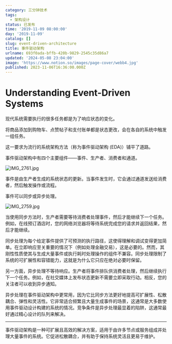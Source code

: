 ```yaml
---
category: 三分钟技术
tags:
  - 架构设计
status: 已发布
time: '2019-11-09 08:00:00'
day: '2019-11-09'
catalog: []
slug: event-driven-architecture
title: 事件驱动架构
urlname: 693f0ada-bffb-420b-9829-2545c35d86a7
updated: '2024-05-08 23:04:00'
image: 'https://www.notion.so/images/page-cover/webb4.jpg'
published: 2023-11-06T16:36:00.000Z
---
```


# **Understanding Event-Driven Systems**


现代系统需要执行的很多任务都是为了响应状态的变化。


将商品添加到购物车、点赞帖子和支付账单都是状态更改，会在各自的系统中触发一组任务。


这一要求为流行的系统架构方法（称为事件驱动架构 (EDA)）铺平了道路。


事件驱动架构中有四个主要组件——事件、生产者、消费者和通道。


![IMG_2761.jpg](https://r2.ithuo.net/elog-image/4ff7c14554cce371133fb3be6b5c3ef0.jpg)


事件是由生产者生成的系统状态的更新。当事件发生时，它会通过通道发送给消费者，然后触发操作或流程。


事件可以同步或异步处理。


![IMG_2759.jpg](https://r2.ithuo.net/elog-image/29f6a5207a6158e9d5e0390488b4932d.jpg)


当使用同步方法时，生产者需要等待消费者处理事件，然后才能继续下一个任务。例如，在线预订酒店时，您的网络浏览器将等待系统完成您的请求并返回结果，然后才能继续。


同步处理为每个给定事件提供了可预测的执行路径，这使得理解和调试变得更加简单。在立即响应至关重要的情况下（例如处理金融交易），这是必要的。然而，其刚性性质使其与生成大量事件或执行耗时处理操作的组件不兼容。同步处理限制了系统的可扩展性和容错能力，这就是为什么它只应在绝对必要时保留。


另一方面，异步处理不等待响应。生产者将事件排队供消费者处理，然后继续执行下一个任务。例如，在社交媒体上发布状态更新不需要立即采取行动。相反，您的关注者可以收到异步通知。


异步处理在事件驱动架构中更常用，因为它比同步方法更好地提高可扩展性、松散耦合、弹性和灵活性。它非常适合频繁且大量生成事件的场景，这通常是大多数使用事件驱动设计构建的系统的情况。竞争条件是异步处理最显着的陷阱，这通常最好通过精心设计的队列来解决。


---


事件驱动架构是一种可扩展且高效的解决方案，适用于由许多节点或服务组成并处理大量事件的系统。它促进松散耦合，并有助于保持系统灵活且更易于维护。

